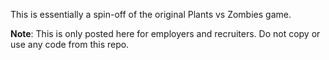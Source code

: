 This is essentially a spin-off of the original Plants vs Zombies game.

**Note**: This is only posted here for employers and recruiters. Do not copy or use any code from this repo.
